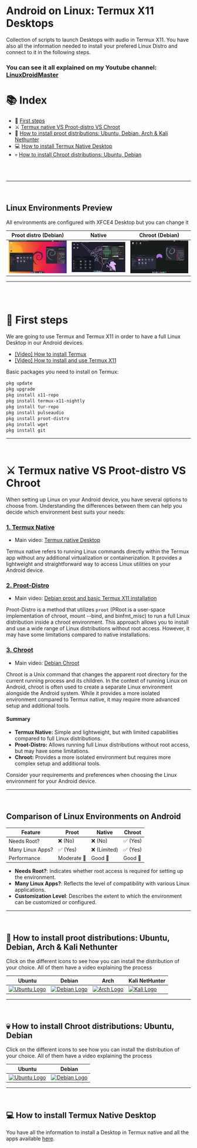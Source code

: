 # Android on Linux: Termux X11 Desktops

Collection of scripts to launch Desktops with audio in Termux X11. You have also all the information needed to install your prefered Linux Distro and connect to it in the following steps. 

### You can see it all explained on my Youtube channel: [LinuxDroidMaster](https://www.youtube.com/@LinuxDroidMaster/videos)

# 📚 Index
* 🏁 [First steps](#first-steps)
* ⚔️ [Termux native VS Proot-distro VS Chroot](#choose-linux)
* 🐧 [How to install proot distributions: Ubuntu, Debian, Arch & Kali Nethunter](#proot-distributions)
* 💻 [How to install Termux Native Desktop](#termux-native)
* 💀 [How to install Chroot distributions: Ubuntu, Debian](#chroot-distributions)

<br>
<br>  

---  
<br>


## Linux Environments Preview
All environments are configured with XFCE4 Desktop but you can change it

| Proot distro (Debian) | Native | Chroot (Debian) |
|---------------------------------------------|---------------------------------------------|---------------------------------------------|
| <img src="/Documentation/images/preview_proot.jpg"/> | <img src="/Documentation/images/preview_native.jpg"/>| <img src="/Documentation/images/preview_chroot.jpg"/>|


---  
<br>
<br>

# 🏁 First steps <a name=first-steps></a>
We are going to use Termux and Termux X11 in order to have a full Linux Desktop in our Android devices. 

* [[Video] How to install Termux](https://www.youtube.com/watch?v=OMJAyq5NHp0)
* [[Video] How to install and use Termux X11](https://www.youtube.com/watch?v=mXkXzFqSeYE)

Basic packages you need to install on Termux: 

```
pkg update
pkg upgrade
pkg install x11-repo
pkg install termux-x11-nightly
pkg install tur-repo
pkg install pulseaudio
pkg install proot-distro
pkg install wget
pkg install git
```

---  
<br>

# ⚔️ Termux native VS Proot-distro VS Chroot <a name=choose-linux></a>

When setting up Linux on your Android device, you have several options to choose from. Understanding the differences between them can help you decide which environment best suits your needs:

### [1. Termux Native](#termux-native)

- Main video: [Termux native Desktop](https://www.youtube.com/watch?v=rq85dxMb7e4)

Termux native refers to running Linux commands directly within the Termux app without any additional virtualization or containerization. It provides a lightweight and straightforward way to access Linux utilities on your Android device.

### [2. Proot-Distro](#proot-distro)

- Main video: [Debian proot and basic Termux X11 installation](https://www.youtube.com/watch?v=mXkXzFqSeYE)

Proot-Distro is a method that utilizes `proot` (PRoot is a user-space implementation of chroot, mount --bind, and binfmt_misc) to run a full Linux distribution inside a chroot environment. This approach allows you to install and use a wide range of Linux distributions without root access. However, it may have some limitations compared to native installations.

### [3. Chroot](#chroot)

- Main video: [Debian Chroot](https://www.youtube.com/watch?v=EDjKBme0DRI)

Chroot is a Unix command that changes the apparent root directory for the current running process and its children. In the context of running Linux on Android, chroot is often used to create a separate Linux environment alongside the Android system. While it provides a more isolated environment compared to Termux native, it may require more advanced setup and additional tools.

#### Summary

- **Termux Native:** Simple and lightweight, but with limited capabilities compared to full Linux distributions.
- **Proot-Distro:** Allows running full Linux distributions without root access, but may have some limitations.
- **Chroot:** Provides a more isolated environment but requires more complex setup and additional tools.

Consider your requirements and preferences when choosing the Linux environment for your Android device.

---  
<br>

## Comparison of Linux Environments on Android

| Feature             | Proot          | Native         | Chroot         |
|---------------------|----------------|----------------|----------------|
| Needs Root?         | ❌ (No)        | ❌ (No)        | ✅ (Yes)       |
| Many Linux Apps?    | ✅ (Yes)   | ❌ (Limited)       | ✅ (Yes)       |
| Performance         | Moderate 💼    | Good 🚀        | Good 🚀   |

- **Needs Root?**: Indicates whether root access is required for setting up the environment.
- **Many Linux Apps?**: Reflects the level of compatibility with various Linux applications.
- **Customization Level**: Describes the extent to which the environment can be customized or configured.

---  
<br>

## 🐧 How to install proot distributions: Ubuntu, Debian, Arch & Kali Nethunter <a name=proot-distributions></a>

Click on the different icons to see how you can install the distribution of your choice. All of them have a video explaining the process 

| Ubuntu | Debian | Arch | Kali NetHunter |
|--------|--------|------|----------------|
| <a href="/Documentation/proot/ubuntu_proot.md"><img src="https://upload.wikimedia.org/wikipedia/commons/thumb/a/ab/Logo-ubuntu_cof-orange-hex.svg/1200px-Logo-ubuntu_cof-orange-hex.svg.png" alt="Ubuntu Logo" width="100"></a> | <a href="/Documentation/proot/debian_proot.md"><img src="https://www.shareicon.net/data/2015/09/16/101872_debian_512x512.png" alt="Debian Logo" width="100"></a> | <a href="/Documentation/proot/arch_proot.md"><img src="https://cdn0.iconfinder.com/data/icons/flat-round-system/512/archlinux-512.png" alt="Arch Logo" width="100"></a> | <a href="/Documentation/proot/kalinethunter_proot.md"><img src="https://static-00.iconduck.com/assets.00/distributor-logo-kali-linux-icon-2048x2005-dki611fk.png" alt="Kali Logo" width="100"></a> |

---  
<br>

## 💀 How to install Chroot distributions: Ubuntu, Debian <a name=chroot-distributions></a>

Click on the different icons to see how you can install the distribution of your choice. All of them have a video explaining the process 

| Ubuntu | Debian |
|--------|--------|
| <a href="/Documentation/chroot/ubuntu_chroot.md"><img src="https://upload.wikimedia.org/wikipedia/commons/thumb/a/ab/Logo-ubuntu_cof-orange-hex.svg/1200px-Logo-ubuntu_cof-orange-hex.svg.png" alt="Ubuntu Logo" width="100"></a> | <a href="/Documentation/chroot/debian_chroot.md"><img src="https://www.shareicon.net/data/2015/09/16/101872_debian_512x512.png" alt="Debian Logo" width="100"></a> |

---  
<br>

## 💻 How to install Termux Native Desktop <a name=termux-native></a>
You have all the information to install a Desktop in Termux native and all the apps available [here](/Documentation/native/termux_native.md). 